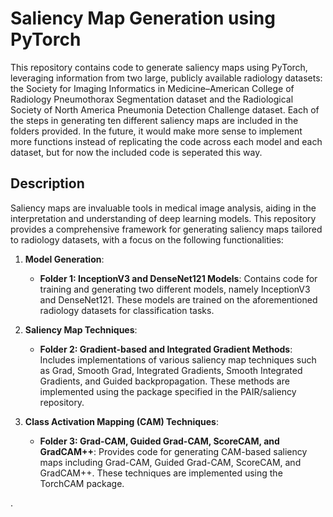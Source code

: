 # Saliency Map Generation using PyTorch

This repository contains code to generate saliency maps using PyTorch, leveraging information from two large, publicly available radiology datasets: the Society for Imaging Informatics in Medicine–American College of Radiology Pneumothorax Segmentation dataset and the Radiological Society of North America Pneumonia Detection Challenge dataset. Each of the steps in generating ten different saliency maps are included in the folders provided. In the future, it would make more sense to implement more functions instead of replicating the code across each model and each dataset, but for now the included code is seperated this way.

## Description

Saliency maps are invaluable tools in medical image analysis, aiding in the interpretation and understanding of deep learning models. This repository provides a comprehensive framework for generating saliency maps tailored to radiology datasets, with a focus on the following functionalities:

1. **Model Generation**:
   - **Folder 1: InceptionV3 and DenseNet121 Models**: Contains code for training and generating two different models, namely InceptionV3 and DenseNet121. These models are trained on the aforementioned radiology datasets for classification tasks.

2. **Saliency Map Techniques**:
   - **Folder 2: Gradient-based and Integrated Gradient Methods**: Includes implementations of various saliency map techniques such as Grad, Smooth Grad, Integrated Gradients, Smooth Integrated Gradients, and Guided backpropagation. These methods are implemented using the package specified in the PAIR/saliency repository.

3. **Class Activation Mapping (CAM) Techniques**:
   - **Folder 3: Grad-CAM, Guided Grad-CAM, ScoreCAM, and GradCAM++**: Provides code for generating CAM-based saliency maps including Grad-CAM, Guided Grad-CAM, ScoreCAM, and GradCAM++. These techniques are implemented using the TorchCAM package.

.
